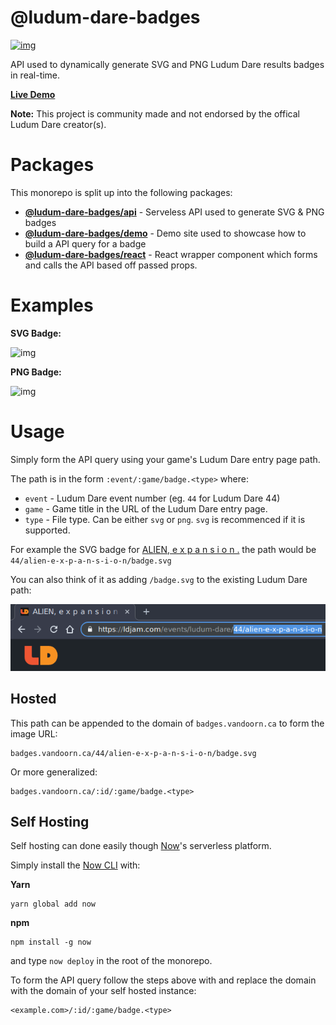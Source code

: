 

# @ludum-dare-badges

[![img](https://wdp9fww0r9.execute-api.us-west-2.amazonaws.com/production/badge/woofers/ludum-dare-badges)](https://wdp9fww0r9.execute-api.us-west-2.amazonaws.com/production/results/woofers/react-ludum-dare)

API used to dynamically generate SVG and PNG Ludum Dare results badges in real-time.

**[Live Demo](https://badges.vandoorn.ca)**

**Note:** This project is community made and not endorsed by the offical Ludum Dare creator(s).


# Packages

This monorepo is split up into the following packages:

-   **[@ludum-dare-badges/api](https://github.com/woofers/ludum-dare-badges/tree/master/packages/api)** - Serveless API used to generate SVG & PNG badges
-   **[@ludum-dare-badges/demo](https://github.com/woofers/ludum-dare-badges/tree/master/packages/demo)** - Demo site used to showcase how to build a API query for a badge
-   **[@ludum-dare-badges/react](https://github.com/woofers/ludum-dare-badges/tree/master/packages/react)** - React wrapper component which forms and calls the API based off passed props.


# Examples

**SVG Badge:**

![img](https://badges.vandoorn.ca/44/alien-e-x-p-a-n-s-i-o-n/badge.svg "SVG Badge")

**PNG Badge:**

![img](https://badges.vandoorn.ca/44/alien-e-x-p-a-n-s-i-o-n/badge.png "PNG Badge")


# Usage

Simply form the API query using your game's Ludum Dare entry page path.

The path is in the form `:event/:game/badge.<type>` where:

-   `event` - Ludum Dare event number (eg. `44` for Ludum Dare 44)
-   `game` - Game title in the URL of the Ludum Dare entry page.
-   `type` - File type.  Can be either `svg` or `png`.  `svg` is recommenced if it is supported.

For example the SVG badge for [ALIEN, e x p a n s i o n .](https://ldjam.com/events/ludum-dare/44/alien-e-x-p-a-n-s-i-o-n)
the path would be `44/alien-e-x-p-a-n-s-i-o-n/badge.svg`

You can also think of it as adding `/badge.svg` to the existing Ludum Dare path:

![img](./packages/api/screenshots/url.png "URL Path")


## Hosted

This path can be appended to the domain of `badges.vandoorn.ca` to form the image URL:

    badges.vandoorn.ca/44/alien-e-x-p-a-n-s-i-o-n/badge.svg

Or more generalized:

    badges.vandoorn.ca/:id/:game/badge.<type>


## Self Hosting

Self hosting can done easily though [Now](https://zeit.co/now)'s serverless platform.

Simply install the [Now CLI](https://github.com/zeit/now-cli) with:

**Yarn**

    yarn global add now

**npm**

    npm install -g now

and type `now deploy` in the root of the monorepo.

To form the API query follow the steps above with and replace the domain
with the domain of your self hosted instance:

    <example.com>/:id/:game/badge.<type>
